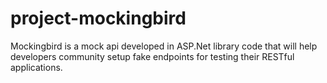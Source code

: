 # project-mockingbird
Mockingbird is a mock api developed in ASP.Net library code that will help developers community setup fake endpoints for testing their RESTful applications.
